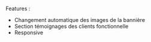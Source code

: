 Features :

-   Changement automatique des images de la bannière
-   Section témoignages des clients fonctionnelle
-   Responsive
